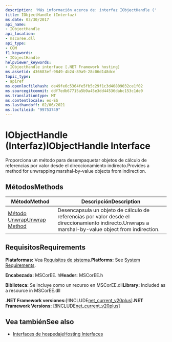 ```yaml
---
description: 'Más información acerca de: interfaz IObjectHandle ('
title: IObjectHandle (Interfaz)
ms.date: 03/30/2017
api_name:
- IObjectHandle
api_location:
- mscoree.dll
api_type:
- COM
f1_keywords:
- IObjectHandle
helpviewer_keywords:
- IObjectHandle interface [.NET Framework hosting]
ms.assetid: 436683ef-9849-4b24-89a9-28c06d148dce
topic_type:
- apiref
ms.openlocfilehash: de49fe6c5364fe5fb5c29f1c3d40809032ce1f02
ms.sourcegitcommit: ddf7edb67715a5b9a45e3dd44536dabc153c1de0
ms.translationtype: MT
ms.contentlocale: es-ES
ms.lasthandoff: 02/06/2021
ms.locfileid: "99753749"
---
```

# <a name="iobjecthandle-interface"></a><span data-ttu-id="7a5f3-103">IObjectHandle (Interfaz)</span><span class="sxs-lookup"><span data-stu-id="7a5f3-103">IObjectHandle Interface</span></span>

<span data-ttu-id="7a5f3-104">Proporciona un método para desempaquetar objetos de cálculo de referencias por valor desde el direccionamiento indirecto.</span><span class="sxs-lookup"><span data-stu-id="7a5f3-104">Provides a method for unwrapping marshal-by-value objects from indirection.</span></span>  
  
## <a name="methods"></a><span data-ttu-id="7a5f3-105">Métodos</span><span class="sxs-lookup"><span data-stu-id="7a5f3-105">Methods</span></span>  
  
|<span data-ttu-id="7a5f3-106">Método</span><span class="sxs-lookup"><span data-stu-id="7a5f3-106">Method</span></span>|<span data-ttu-id="7a5f3-107">Descripción</span><span class="sxs-lookup"><span data-stu-id="7a5f3-107">Description</span></span>|  
|------------|-----------------|  
|[<span data-ttu-id="7a5f3-108">Método Unwrap</span><span class="sxs-lookup"><span data-stu-id="7a5f3-108">Unwrap Method</span></span>](iobjecthandle-unwrap-method.md)|<span data-ttu-id="7a5f3-109">Desencapsula un objeto de cálculo de referencias por valor desde el direccionamiento indirecto.</span><span class="sxs-lookup"><span data-stu-id="7a5f3-109">Unwraps a marshal-by-value object from indirection.</span></span>|  
  
## <a name="requirements"></a><span data-ttu-id="7a5f3-110">Requisitos</span><span class="sxs-lookup"><span data-stu-id="7a5f3-110">Requirements</span></span>  

 <span data-ttu-id="7a5f3-111">**Plataformas:** Vea [Requisitos de sistema](../../get-started/system-requirements.md).</span><span class="sxs-lookup"><span data-stu-id="7a5f3-111">**Platforms:** See [System Requirements](../../get-started/system-requirements.md).</span></span>  
  
 <span data-ttu-id="7a5f3-112">**Encabezado:** MSCorEE. h</span><span class="sxs-lookup"><span data-stu-id="7a5f3-112">**Header:** MSCorEE.h</span></span>  
  
 <span data-ttu-id="7a5f3-113">**Biblioteca:** Se incluye como un recurso en MSCorEE.dll</span><span class="sxs-lookup"><span data-stu-id="7a5f3-113">**Library:** Included as a resource in MSCorEE.dll</span></span>  
  
 <span data-ttu-id="7a5f3-114">**.NET Framework versiones:**[!INCLUDE[net_current_v20plus](../../../../includes/net-current-v20plus-md.md)]</span><span class="sxs-lookup"><span data-stu-id="7a5f3-114">**.NET Framework Versions:** [!INCLUDE[net_current_v20plus](../../../../includes/net-current-v20plus-md.md)]</span></span>  
  
## <a name="see-also"></a><span data-ttu-id="7a5f3-115">Vea también</span><span class="sxs-lookup"><span data-stu-id="7a5f3-115">See also</span></span>

- [<span data-ttu-id="7a5f3-116">Interfaces de hospedaje</span><span class="sxs-lookup"><span data-stu-id="7a5f3-116">Hosting Interfaces</span></span>](hosting-interfaces.md)
